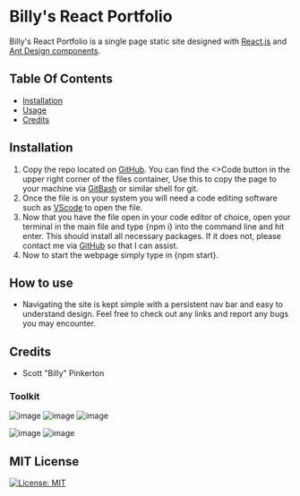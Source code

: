 # Billy's React Portfolio
Billy's React Portfolio is a single page static site designed with [React.js](https://reactjs.org/docs/getting-started.html) and [Ant Design components](https://ant.design/docs/react/introduce).

## Table Of Contents

- [Installation](##Installation)
- [Usage](#how-to-use)
- [Credits](#credits)

## Installation

1. Copy the repo located on [GitHub](https://github.com/Protomancer/BillysReactPortfolio). You can find the <>Code  button in the upper right corner of the files container, Use this to copy the page to your machine via [GitBash](https://git-scm.com/doc) or similar shell for git. 
2. Once the file is on your system you will need a code editing software such as [VScode](https://code.visualstudio.com/) to open the file.
3. Now that you have the file open in your code editor of choice, open your terminal in the main file and type {npm i} into the command line and hit enter. This should install all necessary packages. If it does not, please contact me via [GitHub](https://github.com/Protomancer) so that I can assist.
4. Now to start the webpage simply type in {npm start}.

## How to use 

- Navigating the site is kept simple with a persistent nav bar and easy to understand design. Feel free to check out any links and report any bugs you may encounter.  

## Credits

- Scott "Billy" Pinkerton

### Toolkit

![image](https://img.shields.io/badge/CSS-239120?&style=for-the-badge&logo=css3&logoColor=white)
![image](https://img.shields.io/badge/HTML-239120?style=for-the-badge&logo=html5&logoColor=white)
![image](https://img.shields.io/badge/JavaScript-F7DF1E?style=for-the-badge&logo=javascript&logoColor=black)


![image](https://img.shields.io/badge/React-20232A?style=for-the-badge&logo=react&logoColor=61DAFB)
![image](https://img.shields.io/badge/-AntDesign-%230170FE?style=for-the-badge&logo=ant-design&logoColor=white)


## MIT License

[![License: MIT](https://img.shields.io/badge/License-MIT-yellow.svg)](https://opensource.org/licenses/MIT)